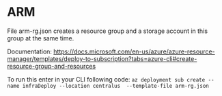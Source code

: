 # ARM
File arm-rg.json creates a resource group and a storage account in this group at the same time.

Documentation: https://docs.microsoft.com/en-us/azure/azure-resource-manager/templates/deploy-to-subscription?tabs=azure-cli#create-resource-group-and-resources

To run this enter in your CLI following code:
```az deployment sub create --name infraDeploy --location centralus  --template-file arm-rg.json```
